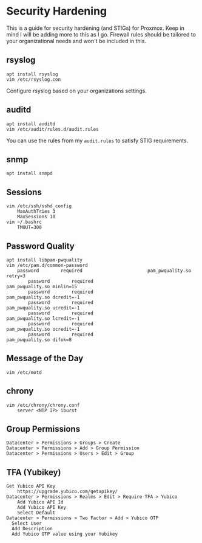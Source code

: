 # Security Hardening
This is a guide for security hardening (and STIGs) for Proxmox. Keep in mind I will be adding more to this as I go. Firewall rules should be tailored to your organizational needs and won't be included in this.

## rsyslog
```
apt install rsyslog
vim /etc/rsyslog.con
```
Configure rsyslog based on your organizations settings.

## auditd
```
apt install auditd
vim /etc/audit/rules.d/audit.rules
```
You can use the rules from my `audit.rules` to satisfy STIG requirements.

## snmp
```
apt install snmpd
```

## Sessions
```
vim /etc/ssh/sshd_config
    MaxAuthTries 3
    MaxSessions 10
vim ~/.bashrc
    TMOUT=300
```

## Password Quality
```
apt install libpam-pwquality
vim /etc/pam.d/common-password
    password        required                        pam_pwquality.so retry=3
		password        required                        pam_pwquality.so minlin=15
		password        required                        pam_pwquality.so dcredit=-1
		password        required                        pam_pwquality.so ucredit=-1
		password        required                        pam_pwquality.so lcredit=-1
		password        required                        pam_pwquality.so ocredit=-1
		password        required                        pam_pwquality.so difok=8
```

## Message of the Day
```
vim /etc/motd
```

## chrony
```
vim /etc/chrony/chrony.conf
    server <NTP IP> iburst
```

## Group Permissions
```
Datacenter > Permissions > Groups > Create
Datacenter > Permissions > Add > Group Permission
Datacenter > Permissions > Users > Edit > Group
```

## TFA (Yubikey)
```
Get Yubico API Key
    https://upgrade.yubico.com/getapikey/
Datacenter > Permissions > Realms > Edit > Require TFA > Yubico
    Add Yubico API Id
    Add Yubico API Key
    Select Default
Datacenter > Permissions > Two Factor > Add > Yubico OTP
  Select User
  Add Description
  Add Yubico OTP value using your Yubikey
```
